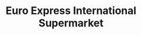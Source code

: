 ---
title: "Euro Express International Supermarket"
url: /birmingham/euro-express-international-supermarket/
shop: Lebensmittel
---